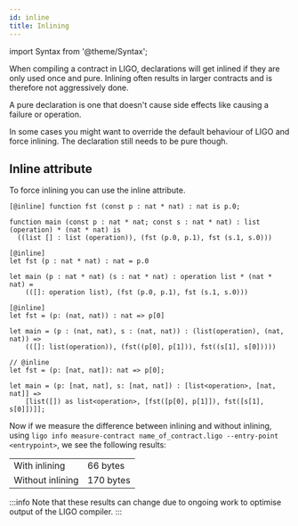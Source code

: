 ```yaml
---
id: inline
title: Inlining
---
```


import Syntax from '@theme/Syntax';

When compiling a contract in LIGO, declarations will get inlined if they are
only used once and pure. Inlining often results in larger contracts and is
therefore not aggressively done.

A pure declaration is one that doesn't cause side effects like causing a
failure or operation.

In some cases you might want to override the default behaviour of LIGO and
force inlining. The declaration still needs to be pure though.

## Inline attribute

To force inlining you can use the inline attribute.

<Syntax syntax="pascaligo">

```pascaligo
[@inline] function fst (const p : nat * nat) : nat is p.0;

function main (const p : nat * nat; const s : nat * nat) : list (operation) * (nat * nat) is
  ((list [] : list (operation)), (fst (p.0, p.1), fst (s.1, s.0)))
```

</Syntax>
<Syntax syntax="cameligo">

```cameligo
[@inline]
let fst (p : nat * nat) : nat = p.0

let main (p : nat * nat) (s : nat * nat) : operation list * (nat * nat) =
    (([]: operation list), (fst (p.0, p.1), fst (s.1, s.0)))
```

</Syntax>
<Syntax syntax="reasonligo">

```reasonligo
[@inline]
let fst = (p: (nat, nat)) : nat => p[0]

let main = (p : (nat, nat), s : (nat, nat)) : (list(operation), (nat, nat)) =>
    (([]: list(operation)), (fst((p[0], p[1])), fst((s[1], s[0]))))
```

</Syntax>
<Syntax syntax="jsligo">

```jsligo
// @inline
let fst = (p: [nat, nat]): nat => p[0];

let main = (p: [nat, nat], s: [nat, nat]) : [list<operation>, [nat, nat]] =>
    [list([]) as list<operation>, [fst([p[0], p[1]]), fst([s[1], s[0]])]];
```

</Syntax>

Now if we measure the difference between inlining and without inlining, using
`ligo info measure-contract name_of_contract.ligo --entry-point <entrypoint>`, we see the
following results:

<table>
    <tr>
        <td>With inlining</td><td>66 bytes</td>
    </tr>
    <tr>
        <td>Without inlining</td><td>170 bytes</td>
    </tr>
</table>

:::info
Note that these results can change due to ongoing work to optimise output of
the LIGO compiler.
:::
